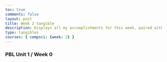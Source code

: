 ```yaml
---
toc: true
comments: false
layout: post
title: Week 2 tangible
description: Displays all my accomplishments for this week, paired with a brief summary.
type: tangibles
courses: { compsci: {week: 2} }
---
```


### PBL Unit 1 / Week 0




